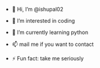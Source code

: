 - 👋 Hi, I’m @ishupal02
- 👀 I’m interested in coding
- 🌱 I’m currently learning python
  
- 📫 mail me if you want to contact 
  
- ⚡ Fun fact: take me seriously 

<!---
ishupal02/ishupal02 is a ✨ special ✨ repository because its `README.md` (this file) appears on your GitHub profile.
You can click the Preview link to take a look at your changes.
--->
